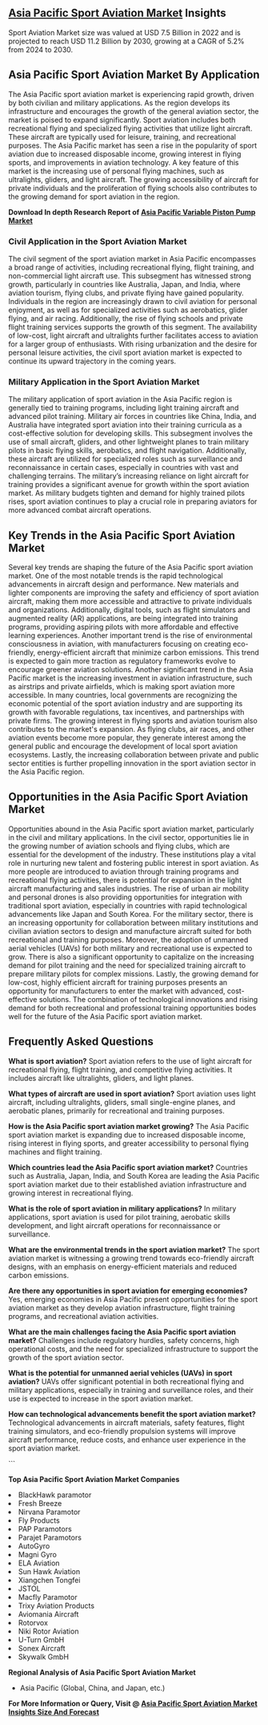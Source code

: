 <h2><a href="https://www.verifiedmarketreports.com/download-sample/?rid=280888&amp;utm_source=Github-Feb&amp;utm_medium=219" target="_blank">Asia Pacific Sport Aviation Market</a> Insights</h2><p>Sport Aviation Market size was valued at USD 7.5 Billion in 2022 and is projected to reach USD 11.2 Billion by 2030, growing at a CAGR of 5.2% from 2024 to 2030.</p><p><h2>Asia Pacific Sport Aviation Market By Application</h2> <p>The Asia Pacific sport aviation market is experiencing rapid growth, driven by both civilian and military applications. As the region develops its infrastructure and encourages the growth of the general aviation sector, the market is poised to expand significantly. Sport aviation includes both recreational flying and specialized flying activities that utilize light aircraft. These aircraft are typically used for leisure, training, and recreational purposes. The Asia Pacific market has seen a rise in the popularity of sport aviation due to increased disposable income, growing interest in flying sports, and improvements in aviation technology. A key feature of this market is the increasing use of personal flying machines, such as ultralights, gliders, and light aircraft. The growing accessibility of aircraft for private individuals and the proliferation of flying schools also contributes to the growing demand for sport aviation in the region. <p><strong>Download In depth Research Report of <a href="https://www.verifiedmarketreports.com/download-sample/?rid=236118&amp;utm_source=Pulse-Dec&amp;utm_medium=219" target="_blank">Asia Pacific Variable Piston Pump Market</a></strong></p></p> <h3>Civil Application in the Sport Aviation Market</h3> <p>The civil segment of the sport aviation market in Asia Pacific encompasses a broad range of activities, including recreational flying, flight training, and non-commercial light aircraft use. This subsegment has witnessed strong growth, particularly in countries like Australia, Japan, and India, where aviation tourism, flying clubs, and private flying have gained popularity. Individuals in the region are increasingly drawn to civil aviation for personal enjoyment, as well as for specialized activities such as aerobatics, glider flying, and air racing. Additionally, the rise of flying schools and private flight training services supports the growth of this segment. The availability of low-cost, light aircraft and ultralights further facilitates access to aviation for a larger group of enthusiasts. With rising urbanization and the desire for personal leisure activities, the civil sport aviation market is expected to continue its upward trajectory in the coming years. <h3>Military Application in the Sport Aviation Market</h3> <p>The military application of sport aviation in the Asia Pacific region is generally tied to training programs, including light training aircraft and advanced pilot training. Military air forces in countries like China, India, and Australia have integrated sport aviation into their training curricula as a cost-effective solution for developing skills. This subsegment involves the use of small aircraft, gliders, and other lightweight planes to train military pilots in basic flying skills, aerobatics, and flight navigation. Additionally, these aircraft are utilized for specialized roles such as surveillance and reconnaissance in certain cases, especially in countries with vast and challenging terrains. The military’s increasing reliance on light aircraft for training provides a significant avenue for growth within the sport aviation market. As military budgets tighten and demand for highly trained pilots rises, sport aviation continues to play a crucial role in preparing aviators for more advanced combat aircraft operations. <h2>Key Trends in the Asia Pacific Sport Aviation Market</h2> <p>Several key trends are shaping the future of the Asia Pacific sport aviation market. One of the most notable trends is the rapid technological advancements in aircraft design and performance. New materials and lighter components are improving the safety and efficiency of sport aviation aircraft, making them more accessible and attractive to private individuals and organizations. Additionally, digital tools, such as flight simulators and augmented reality (AR) applications, are being integrated into training programs, providing aspiring pilots with more affordable and effective learning experiences. Another important trend is the rise of environmental consciousness in aviation, with manufacturers focusing on creating eco-friendly, energy-efficient aircraft that minimize carbon emissions. This trend is expected to gain more traction as regulatory frameworks evolve to encourage greener aviation solutions. Another significant trend in the Asia Pacific market is the increasing investment in aviation infrastructure, such as airstrips and private airfields, which is making sport aviation more accessible. In many countries, local governments are recognizing the economic potential of the sport aviation industry and are supporting its growth with favorable regulations, tax incentives, and partnerships with private firms. The growing interest in flying sports and aviation tourism also contributes to the market's expansion. As flying clubs, air races, and other aviation events become more popular, they generate interest among the general public and encourage the development of local sport aviation ecosystems. Lastly, the increasing collaboration between private and public sector entities is further propelling innovation in the sport aviation sector in the Asia Pacific region. <h2>Opportunities in the Asia Pacific Sport Aviation Market</h2> <p>Opportunities abound in the Asia Pacific sport aviation market, particularly in the civil and military applications. In the civil sector, opportunities lie in the growing number of aviation schools and flying clubs, which are essential for the development of the industry. These institutions play a vital role in nurturing new talent and fostering public interest in sport aviation. As more people are introduced to aviation through training programs and recreational flying activities, there is potential for expansion in the light aircraft manufacturing and sales industries. The rise of urban air mobility and personal drones is also providing opportunities for integration with traditional sport aviation, especially in countries with rapid technological advancements like Japan and South Korea. For the military sector, there is an increasing opportunity for collaboration between military institutions and civilian aviation sectors to design and manufacture aircraft suited for both recreational and training purposes. Moreover, the adoption of unmanned aerial vehicles (UAVs) for both military and recreational use is expected to grow. There is also a significant opportunity to capitalize on the increasing demand for pilot training and the need for specialized training aircraft to prepare military pilots for complex missions. Lastly, the growing demand for low-cost, highly efficient aircraft for training purposes presents an opportunity for manufacturers to enter the market with advanced, cost-effective solutions. The combination of technological innovations and rising demand for both recreational and professional training opportunities bodes well for the future of the Asia Pacific sport aviation market. <h2>Frequently Asked Questions</h2> <p><strong>What is sport aviation?</strong> Sport aviation refers to the use of light aircraft for recreational flying, flight training, and competitive flying activities. It includes aircraft like ultralights, gliders, and light planes.</p> <p><strong>What types of aircraft are used in sport aviation?</strong> Sport aviation uses light aircraft, including ultralights, gliders, small single-engine planes, and aerobatic planes, primarily for recreational and training purposes.</p> <p><strong>How is the Asia Pacific sport aviation market growing?</strong> The Asia Pacific sport aviation market is expanding due to increased disposable income, rising interest in flying sports, and greater accessibility to personal flying machines and flight training.</p> <p><strong>Which countries lead the Asia Pacific sport aviation market?</strong> Countries such as Australia, Japan, India, and South Korea are leading the Asia Pacific sport aviation market due to their established aviation infrastructure and growing interest in recreational flying.</p> <p><strong>What is the role of sport aviation in military applications?</strong> In military applications, sport aviation is used for pilot training, aerobatic skills development, and light aircraft operations for reconnaissance or surveillance.</p> <p><strong>What are the environmental trends in the sport aviation market?</strong> The sport aviation market is witnessing a growing trend towards eco-friendly aircraft designs, with an emphasis on energy-efficient materials and reduced carbon emissions.</p> <p><strong>Are there any opportunities in sport aviation for emerging economies?</strong> Yes, emerging economies in Asia Pacific present opportunities for the sport aviation market as they develop aviation infrastructure, flight training programs, and recreational aviation activities.</p> <p><strong>What are the main challenges facing the Asia Pacific sport aviation market?</strong> Challenges include regulatory hurdles, safety concerns, high operational costs, and the need for specialized infrastructure to support the growth of the sport aviation sector.</p> <p><strong>What is the potential for unmanned aerial vehicles (UAVs) in sport aviation?</strong> UAVs offer significant potential in both recreational flying and military applications, especially in training and surveillance roles, and their use is expected to increase in the sport aviation market.</p> <p><strong>How can technological advancements benefit the sport aviation market?</strong> Technological advancements in aircraft materials, safety features, flight training simulators, and eco-friendly propulsion systems will improve aircraft performance, reduce costs, and enhance user experience in the sport aviation market.</p> ```</p><p><strong>Top Asia Pacific Sport Aviation Market Companies</strong></p><div data-test-id=""><p><li>BlackHawk paramotor</li><li> Fresh Breeze</li><li> Nirvana Paramotor</li><li> Fly Products</li><li> PAP Paramotors</li><li> Parajet Paramotors</li><li> AutoGyro</li><li> Magni Gyro</li><li> ELA Aviation</li><li> Sun Hawk Aviation</li><li> Xiangchen Tongfei</li><li> JSTOL</li><li> Macfly Paramotor</li><li> Trixy Aviation Products</li><li> Aviomania Aircraft</li><li> Rotorvox</li><li> Niki Rotor Aviation</li><li> U-Turn GmbH</li><li> Sonex Aircraft</li><li> Skywalk GmbH</li></p><div><strong>Regional Analysis of&nbsp;Asia Pacific Sport Aviation Market</strong></div><ul><li dir="ltr"><p dir="ltr">Asia Pacific (Global, China, and Japan, etc.)</p></li></ul><p><strong>For More Information or Query, Visit @&nbsp;</strong><strong><a href="https://www.verifiedmarketreports.com/product/sport-aviation-market/?utm_source=Github-Feb&amp;utm_medium=219" target="_blank">Asia Pacific Sport Aviation Market Insights Size And Forecast</a></strong></p></div><h2>&nbsp;</h2><div data-test-id="">&nbsp;</div>
